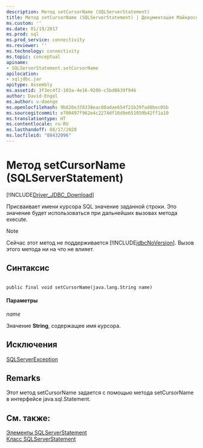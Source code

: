 ```yaml
---
description: Метод setCursorName (SQLServerStatement)
title: Метод setCursorName (SQLServerStatement) | Документация Майкрософт
ms.custom: ''
ms.date: 01/19/2017
ms.prod: sql
ms.prod_service: connectivity
ms.reviewer: ''
ms.technology: connectivity
ms.topic: conceptual
apiname:
- SQLServerStatement.setCursorName
apilocation:
- sqljdbc.jar
apitype: Assembly
ms.assetid: 3f3ec4f2-103a-4e16-9206-c5bd8639f946
author: David-Engel
ms.author: v-daenge
ms.openlocfilehash: 9b820e378338eac88adae654f21b29fad8bec05b
ms.sourcegitcommit: e700497f962e4c2274df16d9e651059b42ff1a10
ms.translationtype: HT
ms.contentlocale: ru-RU
ms.lasthandoff: 08/17/2020
ms.locfileid: "88432096"
---
```

# <a name="setcursorname-method-sqlserverstatement"></a>Метод setCursorName (SQLServerStatement)
[!INCLUDE[Driver_JDBC_Download](../../../includes/driver_jdbc_download.md)]

  Присваивает имени курсора SQL значение заданной строки. Это значение будет использоваться при дальнейших вызовах метода execute.  
  
> [!NOTE]  
>  Сейчас этот метод не поддерживается [!INCLUDE[jdbcNoVersion](../../../includes/jdbcnoversion_md.md)]. Вызов этого метода ни на что не влияет.  
  
## <a name="syntax"></a>Синтаксис  
  
```  
  
public final void setCursorName(java.lang.String name)  
```  
  
#### <a name="parameters"></a>Параметры  
 *name*  
  
 Значение **String**, содержащее имя курсора.  
  
## <a name="exceptions"></a>Исключения  
 [SQLServerException](../../../connect/jdbc/reference/sqlserverexception-class.md)  
  
## <a name="remarks"></a>Remarks  
 Этот метод setCursorName задается с помощью метода setCursorName в интерфейсе java.sql.Statement.  
  
## <a name="see-also"></a>См. также:  
 [Элементы SQLServerStatement](../../../connect/jdbc/reference/sqlserverstatement-members.md)   
 [Класс SQLServerStatement](../../../connect/jdbc/reference/sqlserverstatement-class.md)  
  
  
